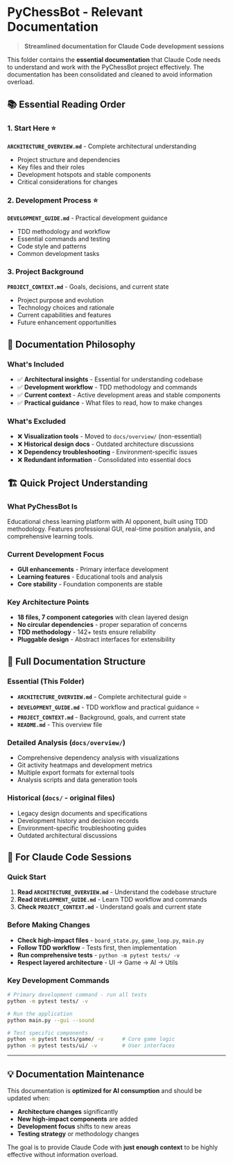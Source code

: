 # PyChessBot - Relevant Documentation

> **Streamlined documentation for Claude Code development sessions**

This folder contains the **essential documentation** that Claude Code needs to understand and work with the PyChessBot project effectively. The documentation has been consolidated and cleaned to avoid information overload.

## 📚 **Essential Reading Order**

### **1. Start Here** ⭐
**`ARCHITECTURE_OVERVIEW.md`** - Complete architectural understanding
- Project structure and dependencies
- Key files and their roles
- Development hotspots and stable components
- Critical considerations for changes

### **2. Development Process** ⭐  
**`DEVELOPMENT_GUIDE.md`** - Practical development guidance
- TDD methodology and workflow
- Essential commands and testing
- Code style and patterns
- Common development tasks

### **3. Project Background**
**`PROJECT_CONTEXT.md`** - Goals, decisions, and current state
- Project purpose and evolution
- Technology choices and rationale
- Current capabilities and features
- Future enhancement opportunities

## 🎯 **Documentation Philosophy**

### **What's Included**
- ✅ **Architectural insights** - Essential for understanding codebase
- ✅ **Development workflow** - TDD methodology and commands
- ✅ **Current context** - Active development areas and stable components
- ✅ **Practical guidance** - What files to read, how to make changes

### **What's Excluded**
- ❌ **Visualization tools** - Moved to `docs/overview/` (non-essential)
- ❌ **Historical design docs** - Outdated architecture discussions  
- ❌ **Dependency troubleshooting** - Environment-specific issues
- ❌ **Redundant information** - Consolidated into essential docs

## 🏗️ **Quick Project Understanding**

### **What PyChessBot Is**
Educational chess learning platform with AI opponent, built using TDD methodology. Features professional GUI, real-time position analysis, and comprehensive learning tools.

### **Current Development Focus**
- **GUI enhancements** - Primary interface development
- **Learning features** - Educational tools and analysis  
- **Core stability** - Foundation components are stable

### **Key Architecture Points**
- **18 files, 7 component categories** with clean layered design
- **No circular dependencies** - proper separation of concerns
- **TDD methodology** - 142+ tests ensure reliability
- **Pluggable design** - Abstract interfaces for extensibility

## 📖 **Full Documentation Structure**

### **Essential (This Folder)**
- **`ARCHITECTURE_OVERVIEW.md`** - Complete architectural guide ⭐
- **`DEVELOPMENT_GUIDE.md`** - TDD workflow and practical guidance ⭐  
- **`PROJECT_CONTEXT.md`** - Background, goals, and current state
- **`README.md`** - This overview file

### **Detailed Analysis** (`docs/overview/`)
- Comprehensive dependency analysis with visualizations
- Git activity heatmaps and development metrics
- Multiple export formats for external tools
- Analysis scripts and data generation tools

### **Historical** (`docs/` - original files)
- Legacy design documents and specifications
- Development history and decision records
- Environment-specific troubleshooting guides
- Outdated architectural discussions

## 🎯 **For Claude Code Sessions**

### **Quick Start**
1. **Read `ARCHITECTURE_OVERVIEW.md`** - Understand the codebase structure
2. **Read `DEVELOPMENT_GUIDE.md`** - Learn TDD workflow and commands
3. **Check `PROJECT_CONTEXT.md`** - Understand goals and current state

### **Before Making Changes**
- **Check high-impact files** - `board_state.py`, `game_loop.py`, `main.py`
- **Follow TDD workflow** - Tests first, then implementation
- **Run comprehensive tests** - `python -m pytest tests/ -v`
- **Respect layered architecture** - UI → Game → AI → Utils

### **Key Development Commands**
```bash
# Primary development command - run all tests
python -m pytest tests/ -v

# Run the application
python main.py --gui --sound

# Test specific components
python -m pytest tests/game/ -v      # Core game logic
python -m pytest tests/ui/ -v        # User interfaces
```

---

## 💡 **Documentation Maintenance**

This documentation is **optimized for AI consumption** and should be updated when:
- **Architecture changes** significantly
- **New high-impact components** are added  
- **Development focus** shifts to new areas
- **Testing strategy** or methodology changes

The goal is to provide Claude Code with **just enough context** to be highly effective without information overload.